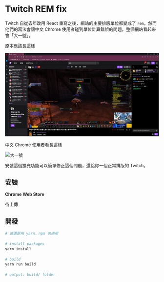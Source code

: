 # Twitch REM fix

Twitch 自從去年改用 React 重寫之後，網站的主要排版單位都變成了 `rem`，然而他們的寫法會讓中文 Chrome 使用者碰到單位計算錯誤的問題，整個網站看起來會「大一號」。

原本應該長這樣

![正常](./assets/fixed.jpg "正常")

中文 Chrome 使用者看長這樣

![大一號](./assets/borken.jpg "大一號")


安裝這個擴充功能可以簡單修正這個問題，還給你一個正常排版的 Twitch。



## 安裝

**Chrome Web Store**

待上傳


## 開發

```sh
# 這邊是用 yarn，npm 也適用

# install packages
yarn install

# build
yarn run build

# output: build/ folder
```
